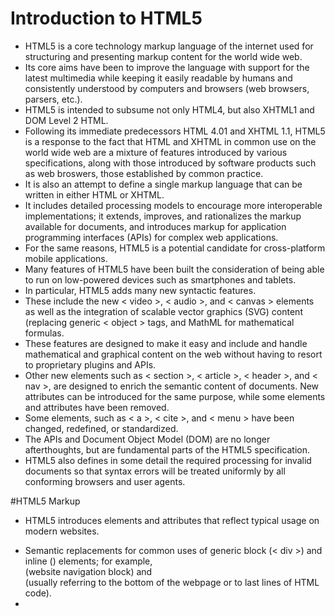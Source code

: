 # Introduction to HTML5
- HTML5 is a core technology markup language of the internet used for structuring and presenting markup content
for the world wide web.
- Its core aims have been to improve the language with support for the latest multimedia while keeping it easily readable by humans and consistently understood by computers and browsers (web browsers, parsers, etc.).
- HTML5 is intended to subsume not only HTML4, but also XHTML1 and DOM Level 2 HTML.
- Following its immediate predecessors HTML 4.01 and XHTML 1.1, HTML5 is a response to the fact that HTML and XHTML in common
use on the world wide web are a mixture of features introduced by various specifications, along with those introduced by software products such as web broswers, those established by common practice.
- It is also an attempt to define a single markup language that can be written in either HTML or XHTML.
- It includes detailed processing models to encourage more interoperable implementations; it extends, improves, and rationalizes
the markup available for documents, and introduces markup for application programming interfaces (APIs) for complex web applications.
- For the same reasons, HTML5 is a potential candidate for cross-platform mobile applications.
- Many features of HTML5 have been built the consideration of being able to run on low-powered devices such as smartphones and tablets.
- In particular, HTML5 adds many new syntactic features. 
- These include the new < video >, < audio >, and < canvas > elements as well as the integration of scalable vector graphics (SVG) content (replacing generic < object > tags, and MathML for mathematical formulas.
- These features are designed to make it easy and include and handle mathematical and graphical content on the web without 
having to resort to proprietary plugins and APIs.
- Other new elements such as < section >, < article >, < header >, and < nav >, are designed to enrich the semantic content of 
documents. New attributes can be introduced for the same purpose, while some elements and attributes have been removed.
- Some elements, such as < a >, < cite >, and < menu > have been changed, redefined, or standardized.
- The APIs and Document Object Model (DOM) are no longer afterthoughts, but are fundamental parts of the HTML5 specification.
- HTML5 also defines in some detail the required processing for invalid documents so that syntax errors will be treated
uniformly by all conforming browsers and user agents.

#HTML5 Markup
- HTML5 introduces elements and attributes that reflect typical usage on modern websites.
<ul> 
<li>Semantic replacements for common uses of generic block (< div >) and inline (<span>) elements; for example, <nav> (website
navigation block) and <footer> (usually referring to the bottom of the webpage or to last lines of HTML code).</li>
<li><audio> and <video> instead of the <object> tag</li>
<li>Purely presentational elements such as <font> and <center> have been dropped; Casdcading Style sheets are used instead.
</ul>
